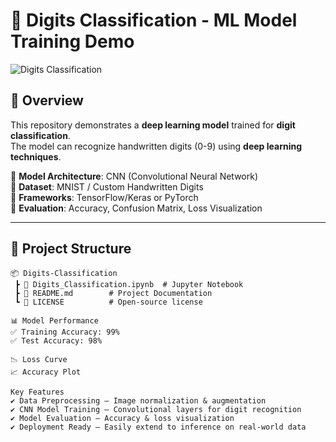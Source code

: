 # 🧠 Digits Classification - ML Model Training Demo  
![Digits Classification](https://user-images.githubusercontent.com/your-profile/banner-image.png)  

## 🚀 Overview  
This repository demonstrates a **deep learning model** trained for **digit classification**.  
The model can recognize handwritten digits (0-9) using **deep learning techniques**.  

🔹 **Model Architecture**: CNN (Convolutional Neural Network)  
🔹 **Dataset**: MNIST / Custom Handwritten Digits  
🔹 **Frameworks**: TensorFlow/Keras or PyTorch  
🔹 **Evaluation**: Accuracy, Confusion Matrix, Loss Visualization  

---

## 📂 Project Structure  
```plaintext
📦 Digits-Classification
 ┣ 📜 Digits_Classification.ipynb  # Jupyter Notebook
 ┣ 📜 README.md        # Project Documentation
 ┗ 📜 LICENSE          # Open-source license

📊 Model Performance
✅ Training Accuracy: 99%
✅ Test Accuracy: 98%

📉 Loss Curve
📈 Accuracy Plot

Key Features
✔ Data Preprocessing – Image normalization & augmentation
✔ CNN Model Training – Convolutional layers for digit recognition
✔ Model Evaluation – Accuracy & loss visualization
✔ Deployment Ready – Easily extend to inference on real-world data
